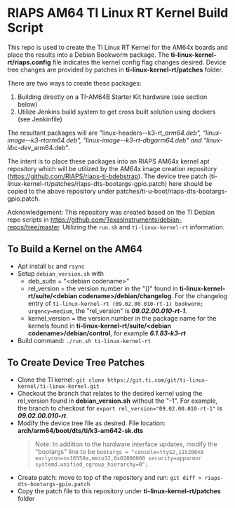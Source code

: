 # RIAPS AM64 TI Linux RT Kernel Build Script

This repo is used to create the TI Linux RT Kernel for the AM64x boards and place the results into a Debian Bookworm package.  The **ti-linux-kernel-rt/riaps.config** file indicates the kernel config flag changes desired.  Device tree changes are provided by patches in **ti-linux-kernel-rt/patches** folder.

There are two ways to create these packages: 
1) Building directly on a TI-AM64B Starter Kit hardware (see section below)
2) Utilize Jenkins build system to get cross built solution using dockers (see Jenkinfile)

The resultant packages will are "linux-headers-<kernel version>-k3-rt_<release version>_arm64.deb", "linux-image-<kernel version>-k3-rt_<release version>_arm64.deb", "linux-image-<kernel version>-k3-rt-dbg_<release version>_arm64.deb" and "linux-libc-dev_<release version>_arm64.deb".

The intent is to place these packages into an RIAPS AM64x kernel apt repository which will be utilized by the AM64x image creation repository (https://github.com/RIAPS/riaps-ti-bdebstrap).  The device tree patch (ti-linux-kernel-rt/patches/riaps-dts-bootargs-gpio.patch) here should be copied to the above repository under patches/ti-u-boot/riaps-dts-bootargs-gpio.patch.

Acknowledgement: This repository was created based on the TI Debian repo scripts in https://github.com/TexasInstruments/debian-repos/tree/master.  Utilizing the `run.sh` and `ti-linux-kernel-rt` information.

## To Build a Kernel on the AM64

* Apt install `bc` and `rsync`
* Setup `debian_version.sh` with
  * deb_suite = "\<debian codename\>"
  * rel_version = the version number in the "()" found in **ti-linux-kernel-rt/suite/\<debian codename\>/debian/changelog**. For the changelog entry of `ti-linux-kernel-rt (09.02.00.010-rt-1) bookworm; urgency=medium`, the "rel_version" is ***09.02.00.010-rt-1***.
  * kernel_version = the version number in the package name for the kernels found in **ti-linux-kernel-rt/suite/\<debian codename\>/debian/control**, for example ***6.1.83-k3-rt***
* Build command: `./run.sh ti-linux-kernel-rt`

## To Create Device Tree Patches

* Clone the TI kernel: `git clone https://git.ti.com/git/ti-linux-kernel/ti-linux-kernel.git` 
* Checkout the branch that relates to the desired kernel using the rel_version found in **debian_version.sh** without the "-1".  For example, the branch to checkout for `export rel_version="09.02.00.010-rt-1"` is ***09.02.00.010-rt***.
* Modify the device tree file as desired.  File location: **arch/arm64/boot/dts/ti/k3-am642-sk.dts**
  >Note: In addition to the hardware interface updates, modify the "bootargs" line to be `bootargs = "console=ttyS2,115200n8 earlycon=ns16550a,mmio32,0x02800000 security=apparmor systemd.unified_cgroup_hierarchy=0";` 
* Create patch: move to top of the repository and run: `git diff > riaps-dts-bootargs-gpio.patch`
* Copy the patch file to this repository under **ti-linux-kernel-rt/patches** folder